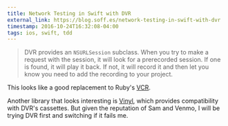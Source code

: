 ```yaml
---
title: Network Testing in Swift with DVR
external_link: https://blog.soff.es/network-testing-in-swift-with-dvr
timestamp: 2016-10-24T16:32:08-04:00
tags: ios, swift, tdd
---
```


> DVR provides an `NSURLSession` subclass. When you try to make a request with
> the session, it will look for a prerecorded session. If one is found, it will
> play it back. If not, it will record it and then let you know you need to add
> the recording to your project.

This looks like a good replacement to Ruby's [VCR][vcr].

Another library that looks interesting is [Vinyl][vinyl], which provides
compatibility with DVR's cassettes. But given the reputation of Sam and Venmo,
I will be trying DVR first and switching if it fails me.

[vcr]: https://github.com/vcr/vcr
[vinyl]: https://github.com/Velhotes/Vinyl

